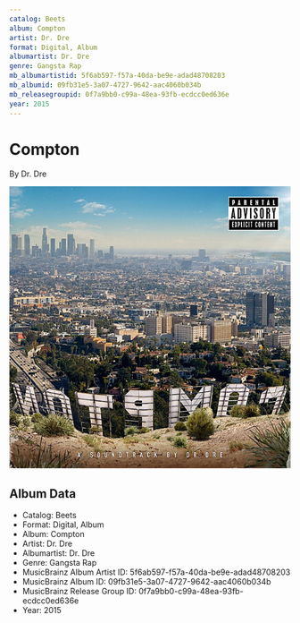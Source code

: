 ```yaml
---
catalog: Beets
album: Compton
artist: Dr. Dre
format: Digital, Album
albumartist: Dr. Dre
genre: Gangsta Rap
mb_albumartistid: 5f6ab597-f57a-40da-be9e-adad48708203
mb_albumid: 09fb31e5-3a07-4727-9642-aac4060b034b
mb_releasegroupid: 0f7a9bb0-c99a-48ea-93fb-ecdcc0ed636e
year: 2015
---
```


# Compton

By Dr. Dre

![](../../assets/beetscovers/Dr_Dre-Compton.jpg)

## Album Data

- Catalog: Beets
- Format: Digital, Album
- Album: Compton
- Artist: Dr. Dre
- Albumartist: Dr. Dre
- Genre: Gangsta Rap
- MusicBrainz Album Artist ID: 5f6ab597-f57a-40da-be9e-adad48708203
- MusicBrainz Album ID: 09fb31e5-3a07-4727-9642-aac4060b034b
- MusicBrainz Release Group ID: 0f7a9bb0-c99a-48ea-93fb-ecdcc0ed636e
- Year: 2015

